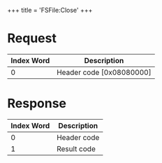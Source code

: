 +++
title = 'FSFile:Close'
+++

# Request

| Index Word | Description                |
|------------|----------------------------|
| 0          | Header code \[0x08080000\] |

# Response

| Index Word | Description |
|------------|-------------|
| 0          | Header code |
| 1          | Result code |
